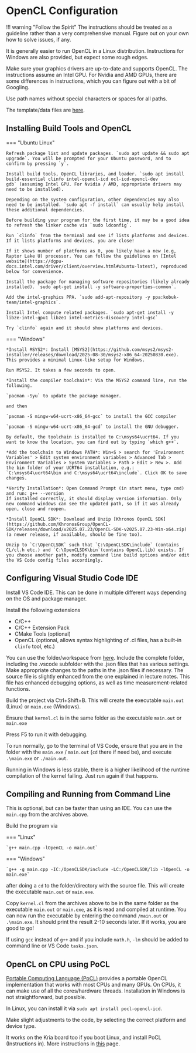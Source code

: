 # OpenCL Configuration

!!! warning "Follow the Spirit"
    The instructions should be treated as a guideline rather than a very comprehensive manual. Figure out on your own how to solve issues, if any.

It is generally easier to run OpenCL in a Linux distribution. Instructions for Windows are also provided, but expect some rough edges.

Make sure your graphics drivers are up-to-date and supports OpenCL. The instructions assume an Intel GPU. For Nvidia and AMD GPUs, there are some differences in instructions, which you can figure out with a bit of Googling.

Use path names without special characters or spaces for all paths.

The template/data files are [here](https://github.com/NUS-CEG5203/assignments/tree/main/docs/Assignment_3/code_templates).

## Installing Build Tools and OpenCL

=== "Ubuntu Linux"

    Refresh package list and update packages. `sudo apt update && sudo apt upgrade`. You will be prompted for your Ubuntu password, and to confirm by pressing `y`.

    Install build tools, OpenCL libraries, and loader. `sudo apt install build-essential clinfo intel-opencl-icd ocl-icd-opencl-dev gdb` (assuming Intel GPU. For Nvidia / AMD, appropriate drivers may need to be installed).
    
    Depending on the system configuration, other dependencies may also need to be installed. `sudo apt -f install` can usually help install these additional dependencies.

    Before building your program for the first time, it may be a good idea to refresh the linker cache via `sudo ldconfig`.

    Run `clinfo` from the terminal and see if lists platforms and devices. If it lists platforms and devices, you are close! 
    
    If it shows number of platforms as 0, you likely have a new (e.g, Raptor Lake U) processor. You can follow the guidelines on [Intel website](https://dgpu-docs.intel.com/driver/client/overview.html#ubuntu-latest), reproduced below for convenience.

    Install the package for managing software repositories (likely already installed). `sudo apt-get install -y software-properties-common`.

    Add the intel-graphics PPA. `sudo add-apt-repository -y ppa:kobuk-team/intel-graphics`.

    Install Intel compute related packages. `sudo apt-get install -y libze-intel-gpu1 libze1 intel-metrics-discovery intel-gsc`

    Try `clinfo` again and it should show platforms and devices.

=== "Windows"

    *Install MSYS2*: Install [MSYS2](https://github.com/msys2/msys2-installer/releases/download/2025-08-30/msys2-x86_64-20250830.exe). This provides a minimal Linux-like setup for Windows.

    Run MSYS2. It takes a few seconds to open.

    *Install the compiler toolchain*: Via the MSYS2 command line, run the following.

    `pacman -Syu` to update the package manager.
    
    and then
    
    `pacman -S mingw-w64-ucrt-x86_64-gcc` to install the GCC compiler
    
    `pacman -S mingw-w64-ucrt-x86_64-gcd` to install the GNU debugger.

    By default, the toolchain is installed to C:\msys64\ucrt64. If you want to know the location, you can find out by typing `which g++`.

    *Add the toolchain to Windows PATH*: Win+S > search for 'Environment Variables' > Edit system environment variables > Advanced Tab > Environment Variables > System Variables > Path > Edit > New >. Add the bin folder of your UCRT64 installation, e.g.: `C:\msys64\ucrt64\bin and C:\msys64\ucrt64\include`. Click OK to save changes.

    *Verify Installation*: Open Command Prompt (in start menu, type cmd) and run: g++ --version
    If installed correctly, it should display version information. Only new command windows can see the updated path, so if it was already open, close and reopen.

    *Install OpenCL SDK*: Download and Unzip [Khronos OpenCL SDK](https://github.com/KhronosGroup/OpenCL-SDK/releases/download/v2025.07.23/OpenCL-SDK-v2025.07.23-Win-x64.zip) (a newer release, if available, should be fine too).

    Unzip to `C:\OpenCLSDK` such that `C:\OpenCLSDK\include` (contains CL/cl.h etc.) and `C:\OpenCLSDK\bin`(contains OpenCL.lib) exists. If you choose another path, modify command line build options and/or edit the VS Code config files accordingly.

## Configuring Visual Studio Code IDE

Install VS Code IDE. This can be done in multiple different ways depending on the OS and package manager.

Install the following extensions

* C/C++
* C/C++ Extension Pack
* CMake Tools (optional)
* OpenCL (optional, allows syntax highlighting of .cl files, has a built-in `clinfo` tool, etc.)

You can use the folder/workspace from [here](https://nus-ceg5203.github.io/assignments/Assignment_3/code_templates/OpenCLExample). Include the complete folder, including the .vscode subfolder with the .json files that has various settings. Make appropriate changes to the paths in the .json files if necessary. The source file is slightly enhanced from the one explained in lecture notes. This file has enhanced debugging options, as well as time measurement-related functions.

Build the project via Ctrl+Shift+B. This will create the executable `main.out` (Linux) or `main.exe` (Windows).

Ensure that `kernel.cl` is in the same folder as the executable `main.out` or `main.exe`

Press F5 to run it with debugging.

To run normally, go to the terminal of VS Code, ensure that you are in the folder with the `main.exe` / `main.out` (`cd` there if need be), and execute `.\main.exe` or `./main.out`.

Running in Windows is less stable, there is a higher likelihood of the runtime compilation of the kernel failing. Just run again if that happens.

## Compiling and Running from Command Line

This is optional, but can be faster than using an IDE. You can use the `main.cpp` from the archives above.

Build the program via

=== "Linux"

    `g++ main.cpp -lOpenCL -o main.out`

=== "Windows"

    `g++ -g main.cpp -IC:/OpenCLSDK/include -LC:/OpenCLSDK/lib -lOpenCL -o main.exe`

after doing a `cd` to the folder/directory with the source file. This will create the executable `main.out` or `main.exe`.

Copy `kernel.cl` from the archives above to be in the same folder as the executable `main.out` or `main.exe`, as it is read and compiled at runtime. You can now run the executable by entering the command `/main.out` or `.\main.exe`. It should print the result 2-10 seconds later. If it works, you are good to go!

If using `gcc` instead of `g++` and if you include `math.h`, `-lm` should be added to command line or VS Code `tasks.json`.

## OpenCL on CPU using PoCL

[Portable Computing Language (PoCL)](https://portablecl.org/) provides a portable OpenCL implementation that works with most CPUs and many GPUs. On CPUs, it can make use of all the cores/hardware threads. Installation in Windows is not straightforward, but possible.

In Linux, you can install it via `sudo apt install pocl-opencl-icd`. 

Make slight adjustments to the code, by selecting the correct platform and device type.

It works on the Kria board too if you boot Linux, and install PoCL (Instructions in). More instructions in [this](3_Pynq_OpenCL_Kria.md) page.